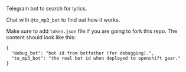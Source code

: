 Telegram bot to search for lyrics.  

Chat with `@to_mp3_bot` to find out how it works.

Make sure to add `token.json` file if you are going to fork this repo.
The content should look like this:
```
{
  "debug_bot": "bot id from botfather (for debugging).",
  "to_mp3_bot": "the real bot id when deployed to openshift gear."
}
```
